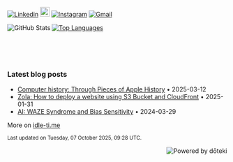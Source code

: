 
[![Linkedin](https://img.shields.io/badge/-LinkedIn-blue?style=flat&logo=Linkedin&logoColor=white)](https://www.linkedin.com/in/jramette/)
[<img src="https://img.shields.io/github/followers/be-next?label=follow&style=social" height="22" title="Follow me" />](https://github.com/be-next) 
[![Instagram](https://img.shields.io/badge/Instagram-E4405F?style=flat&logo=instagram&logoColor=white)](https://www.instagram.com/baron_von_humboldt)
[![Gmail](https://img.shields.io/badge/Gmail-D14836?style=flat&logo=gmail&logoColor=white)](mailto:jerome.ramette@gmail.com)


<a align="center" href="https://github.com/anuraghazra/github-readme-stats">
  <img align="left" alt="GitHub Stats" src="https://github-readme-stats.vercel.app/api?username=be-next&show_icons=true&hide_border=false&include_all_commits=true&show=reviews&theme=vue&border_color=343341" />
  <img align="center" alt="Top Languages" src="https://github-readme-stats.vercel.app/api/top-langs/?username=be-next&hide_border=false&layout=compact&exclude_repo=TP-Blockchain,TP-IA&theme=vue&border_color=343341" />
</a>

<!-- div to force newline -->
<div style="clear: both;"></div>

<br><br><br>

<!-- blog start -->
### Latest blog posts

- [Computer history: Through Pieces of Apple History](https://idle-ti.me/blog/pieces-of-apple-history/) • 2025-03-12
- [Zola: How to deploy a website using S3 Bucket and CloudFront](https://idle-ti.me/blog/zola-aws/) • 2025-01-31
- [AI: WAZE Syndrome and Bias Sensitivity](https://idle-ti.me/blog/waze-syndrome/) • 2024-03-29

More on [idle-ti.me](https://idle-ti.me)
<!-- blog end -->

<sub><!-- last_updated start -->
Last updated on Tuesday, 07 October 2025, 09:28 UTC.
<!-- last_updated end --></sub>

<a href="https://doteki.org"><img alt="Powered by dōteki" src="https://img.shields.io/badge/powered_by-d%C5%8Dteki-0?style=flat&labelColor=202b2d&color=5E936C" align="right"></a>
